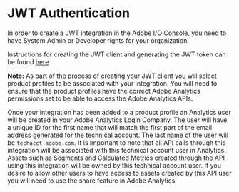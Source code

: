 # JWT Authentication

In order to create a JWT integration in the Adobe I/O Console, you need to have System Admin or Developer rights for your organization.

Instructions for creating the JWT client and generating the JWT token can be found [here](https://www.adobe.io/authentication/auth-methods.html#!adobeio/adobeio-documentation/master/auth/JWTAuthenticationQuickStart.md)

**Note:** As part of the process of creating your JWT client you will select product profiles to be associated with your integration. You will need to ensure that the product profiles have the correct Adobe Analytics permissions set to be able to access the Adobe Analytics APIs.

Once your integration has been added to a product profile an Analytics user will be created in your Adobe Analytics Login Company. The user will have a unique ID for the first name that will match the first part of the email address generated for the technical account. The last name of the user will be `techacct.adobe.com`. It is important to note that all API calls through this integration will be associated with this technical account user in Analytics. Assets such as Segments and Calculated Metrics created through the API using this integration will be owned by this technical account user. If you desire to allow other users to have access to assets created by this API user you will need to use the share feature in Adobe Analytics.
